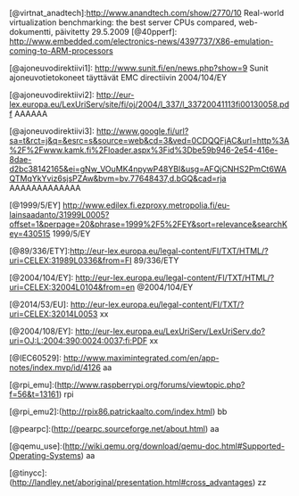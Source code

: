 <!-- 98:Viittaukset !-->

[@virtnat_anadtech]:http://www.anandtech.com/show/2770/10 Real-world virtualization benchmarking: the best server CPUs compared, web-dokumentti, päivitetty 29.5.2009
[@40pperf]: http://www.embedded.com/electronics-news/4397737/X86-emulation-coming-to-ARM-processors

[@ajoneuvodirektiivi1]: http://www.sunit.fi/en/news.php?show=9 Sunit ajoneuvotietokoneet täyttävät EMC directiivin 2004/104/EY

[@ajoneuvodirektiivi2]: http://eur-lex.europa.eu/LexUriServ/site/fi/oj/2004/l_337/l_33720041113fi00130058.pdf AAAAAA

[@ajoneuvodirektiivi3]: http://www.google.fi/url?sa=t&rct=j&q=&esrc=s&source=web&cd=3&ved=0CDQQFjAC&url=http%3A%2F%2Fwww.kamk.fi%2Floader.aspx%3Fid%3Dbe59b946-2e54-416e-8dae-d2bc38142165&ei=gNw_VOuMK4npywP48YBI&usg=AFQjCNHS2PmCt6WAQTMqYkYviz6sjsPZAw&bvm=bv.77648437,d.bGQ&cad=rja AAAAAAAAAAAAA

[@1999/5/EY] http://www.edilex.fi.ezproxy.metropolia.fi/eu-lainsaadanto/31999L0005?offset=1&perpage=20&phrase=1999%2F5%2FEY&sort=relevance&searchKey=430515 1999/5/EY

[@89/336/ETY]:http://eur-lex.europa.eu/legal-content/FI/TXT/HTML/?uri=CELEX:31989L0336&from=FI 89/336/ETY

[@2004/104/EY]: http://eur-lex.europa.eu/legal-content/FI/TXT/HTML/?uri=CELEX:32004L0104&from=en @2004/104/EY

[@2014/53/EU]: http://eur-lex.europa.eu/legal-content/FI/TXT/?uri=CELEX:32014L0053 xx

[@2004/108/EY]: http://eur-lex.europa.eu/LexUriServ/LexUriServ.do?uri=OJ:L:2004:390:0024:0037:fi:PDF xx

[@IEC60529]: http://www.maximintegrated.com/en/app-notes/index.mvp/id/4126 aa

[@rpi_emu]:(http://www.raspberrypi.org/forums/viewtopic.php?f=56&t=13161) rpi

[@rpi_emu2]:(http://rpix86.patrickaalto.com/index.html) bb

[@pearpc]:(http://pearpc.sourceforge.net/about.html) aa

[@qemu_use]:(http://wiki.qemu.org/download/qemu-doc.html#Supported-Operating-Systems) aa

[@tinycc]:(http://landley.net/aboriginal/presentation.html#cross_advantages) zz




<!-- 98:EOF !-->